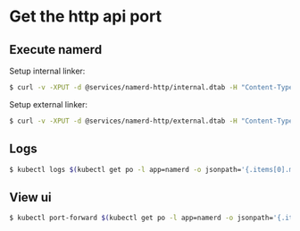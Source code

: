 # Get the http api port

## Execute namerd

Setup internal linker:

```bash
$ curl -v -XPUT -d @services/namerd-http/internal.dtab -H "Content-Type: application/dtab" http://$(minikube ip):$(kubectl get svc namerd -o jsonpath='{.spec.ports[?(@.name=="http")].nodePort}')/api/1/dtabs/internal
```

Setup external linker:

```bash
$ curl -v -XPUT -d @services/namerd-http/external.dtab -H "Content-Type: application/dtab" http://$(minikube ip):$(kubectl get svc namerd -o jsonpath='{.spec.ports[?(@.name=="http")].nodePort}')/api/1/dtabs/external
```

## Logs

```bash
$ kubectl logs $(kubectl get po -l app=namerd -o jsonpath='{.items[0].metadata.name}') namerd
```

## View ui

```bash
$ kubectl port-forward $(kubectl get po -l app=namerd -o jsonpath='{.items[0].metadata.name}') 9991
```
